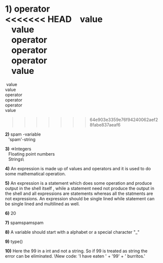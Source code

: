 
**1)**
  operator\
<<<<<<< HEAD
&ensp;  value\
&ensp;  value\
&ensp;  operator\
&ensp;  operator\
&ensp;  operator\
&ensp;  value
=======
  &nbsp;value\
  value\
  operator\
  operator\
  operator\
  value
>>>>>>> 64e903e3359e76f94240062aef28fabe837aeaf6

**2)**
   spam -variable\
&ensp;  'spam'-string

**3)**
  =>Integers\
&ensp;    Floating point numbers\
&ensp;    Strings\

**4)**
  An expression is made up of values and operators and it is used to do some mathematical operation.


**5)**
  An expression is a statement which does some operation and produce output in the shell itself
  , while a statement need not produce the output in the shell and all expressions are statements
  whereas all the statments are not expressions. 
  An expression should be single lined while statement can be single lined and multilined as well.

**6)**
20

**7)**
spamspamspam

**8)**
A variable should start with a alphabet or a special character "_"

**9)**
type()

**10)**
Here the 99 in a int and not a string. So if 99 is treated as string the error can be eliminated.
\New code:
\'I have eaten ' + '99' + ' burritos.'
